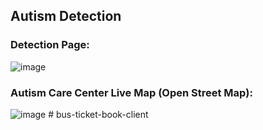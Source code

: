 ## Autism Detection

### Detection Page:   
![image](https://github.com/user-attachments/assets/77d44fcf-804b-4478-a1ad-ba4e48f6412c)


### Autism Care Center Live Map (Open Street Map):   
![image](https://github.com/user-attachments/assets/70d82860-c172-48fe-9f26-4501c778d474)
#   b u s - t i c k e t - b o o k - c l i e n t  
 